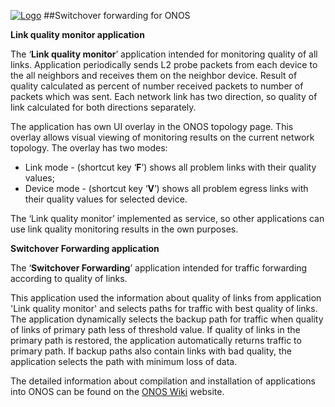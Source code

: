 [![Logo](http://plvision.eu/wp-content/themes/plvision/img/plvision-logo.png)](http://plvision.eu/)
##Switchover forwarding for ONOS

**Link quality monitor application**

The ‘**Link quality monitor**’ application intended for monitoring quality of all links. Application periodically sends L2 probe packets from each device to the all neighbors and receives them on the neighbor device. Result of quality calculated as percent of number received packets to number of packets which was sent. Each network link has two direction, so quality of link calculated for both directions separately.

The application has own UI overlay in the ONOS topology page. This overlay allows visual viewing of monitoring results on the current network topology. The overlay has two modes:

- Link mode  - (shortcut key ‘**F**’) shows all problem links with their quality values;
- Device mode -  (shortcut key ‘**V**’) shows all problem egress links with their quality values for selected device.


The ‘Link quality monitor’ implemented as service, so other applications can use link quality monitoring results in the own purposes.

**Switchover Forwarding application**

The ‘**Switchover Forwarding**’ application intended for traffic forwarding according to quality of links.

This application used the information about quality of links from application 'Link quality monitor' and selects paths for traffic with best quality of links. The application dynamically selects the backup path for traffic when quality of links of primary path less of threshold value. If quality of links in the primary path is restored, the application automatically returns traffic to primary path. If backup paths also contain links with bad quality, the application selects the path with minimum loss of data.

The detailed information about compilation and installation of applications into ONOS can be found on the [ONOS Wiki](https://wiki.onosproject.org/display/ONOS/Wiki+Home) website.